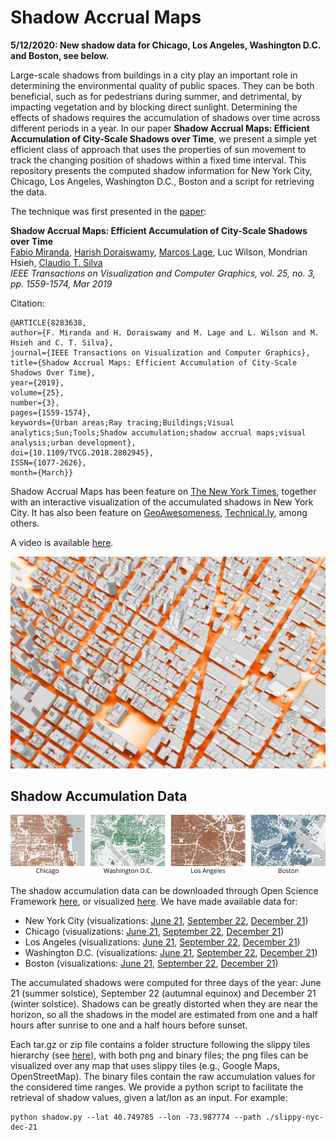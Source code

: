 # Shadow Accrual Maps

**5/12/2020: New shadow data for Chicago, Los Angeles, Washington D.C. and Boston, see below.**

Large-scale shadows from buildings in a city play an important role in determining the environmental quality of public spaces. They can be both beneficial, such as for pedestrians during summer, and detrimental, by impacting vegetation and by blocking direct sunlight. Determining the effects of shadows requires the accumulation of shadows over time across different periods in a year. In our paper **Shadow Accrual Maps: Efficient Accumulation of City-Scale Shadows over Time**, we present a simple yet efficient class of approach that uses the properties of sun movement to track the changing position of shadows within a fixed time interval. This repository presents the computed shadow information for New York City, Chicago, Los Angeles, Washington D.C., Boston and a script for retrieving the data.

The technique was first presented in the [paper](https://fmiranda.me/publications/shadow-accrual-maps/tvcg-2018-shadowaccrualmaps.pdf):

**Shadow Accrual Maps: Efficient Accumulation of City-Scale Shadows over Time**   
[Fabio Miranda](https://fmiranda.me), [Harish Doraiswamy](https://harishd.com/), [Marcos Lage](http://www2.ic.uff.br/~mlage), Luc Wilson, Mondrian Hsieh, [Claudio T. Silva](https://vgc.poly.edu/~csilva)  
*IEEE Transactions on Visualization and Computer Graphics, vol. 25, no. 3, pp. 1559-1574, Mar 2019*

Citation:
```
@ARTICLE{8283638,
author={F. Miranda and H. Doraiswamy and M. Lage and L. Wilson and M. Hsieh and C. T. Silva},
journal={IEEE Transactions on Visualization and Computer Graphics},
title={Shadow Accrual Maps: Efficient Accumulation of City-Scale Shadows Over Time},
year={2019},
volume={25},
number={3},
pages={1559-1574},
keywords={Urban areas;Ray tracing;Buildings;Visual analytics;Sun;Tools;Shadow accumulation;shadow accrual maps;visual analysis;urban development},
doi={10.1109/TVCG.2018.2802945},
ISSN={1077-2626},
month={March}}

```

Shadow Accrual Maps has been feature on [The New York Times](https://www.nytimes.com/interactive/2016/12/21/upshot/Mapping-the-Shadows-of-New-York-City.html), together with an interactive visualization of the accumulated shadows in New York City. It has also been feature on [GeoAwesomeness](http://geoawesomeness.com/amazing-map-shows-shadows-new-york-city/), [Technical.ly](https://technical.ly/brooklyn/2016/12/23/building-shadow-map-new-york-times/), among others.

A video is available [here](https://www.youtube.com/watch?v=LsZv23d1LyM).

![Shadow accrual map example](https://raw.githubusercontent.com/ViDA-NYU/shadow-accrual-maps/master/nyc-shadow.png?token=ACRuim7NEAqvjJEStnb0lqb48gFm-_J9ks5cCy20wA%3D%3D)



## Shadow Accumulation Data

![Shadow example](https://raw.githubusercontent.com/ViDA-NYU/shadow-accrual-maps/master/cities.png?token=ACRuim7NEAqvjJEStnb0lqb48gFm-_J9ks5cCy20wA%3D%3D)

The shadow accumulation data can be downloaded through Open Science Framework [here](https://osf.io/4tqp9/), or visualized [here](https://vgc.poly.edu/projects/shadows). We have made available data for:

- New York City (visualizations: [June 21](https://vgc.poly.edu/projects/shadows/?city=nyc&day=jun-21), [September 22](https://vgc.poly.edu/projects/shadows/?city=nyc&day=sep-22), [December 21](https://vgc.poly.edu/projects/shadows/?city=nyc&day=dec-21))
- Chicago (visualizations: [June 21](https://vgc.poly.edu/projects/shadows/?city=chi&day=jun-21), [September 22](https://vgc.poly.edu/projects/shadows/?city=chi&day=sep-22), [December 21](https://vgc.poly.edu/projects/shadows/?city=chi&day=dec-21))
- Los Angeles (visualizations: [June 21](https://vgc.poly.edu/projects/shadows/?city=la&day=jun-21), [September 22](https://vgc.poly.edu/projects/shadows/?city=la&day=sep-22), [December 21](https://vgc.poly.edu/projects/shadows/?city=la&day=dec-21))
- Washington D.C. (visualizations: [June 21](https://vgc.poly.edu/projects/shadows/?city=dc&day=jun-21), [September 22](https://vgc.poly.edu/projects/shadows/?city=dc&day=sep-22), [December 21](https://vgc.poly.edu/projects/shadows/?city=dc&day=dec-21))
- Boston (visualizations: [June 21](https://vgc.poly.edu/projects/shadows/?city=bos&day=jun-21), [September 22](https://vgc.poly.edu/projects/shadows/?city=bos&day=sep-22), [December 21](https://vgc.poly.edu/projects/shadows/?city=bos&day=dec-21))

The accumulated shadows were computed for three days of the year: June 21 (summer solstice), September 22 (autumnal equinox) and December 21 (winter solstice). Shadows can be greatly distorted when they are near the horizon, so all the shadows in the model are estimated from one and a half hours after sunrise to one and a half hours before sunset.

Each tar.gz or zip file contains a folder structure following the slippy tiles hierarchy (see [here](https://wiki.openstreetmap.org/wiki/Slippy_map_tilenames)), with both png and binary files; the png files can be visualized over any map that uses slippy tiles (e.g., Google Maps, OpenStreetMap). The binary files contain the raw accumulation values for the considered time ranges. We provide a python script to facilitate the retrieval of shadow values, given a lat/lon as an input. For example:

```
python shadow.py --lat 40.749785 --lon -73.987774 --path ./slippy-nyc-dec-21
```

